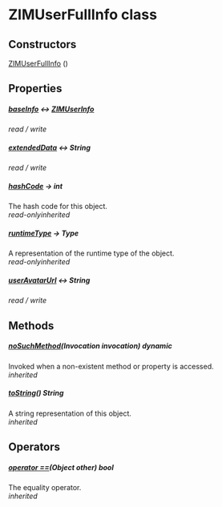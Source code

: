 


# ZIMUserFullInfo class













## Constructors

[ZIMUserFullInfo](../zego_uikit_prebuilt_live_audio_room/ZIMUserFullInfo/ZIMUserFullInfo.md) ()

   


## Properties

##### [baseInfo](../zego_uikit_prebuilt_live_audio_room/ZIMUserFullInfo/baseInfo.md) &#8596; [ZIMUserInfo](../zego_uikit_prebuilt_live_audio_room/ZIMUserInfo-class.md)



  
_<span class="feature">read / write</span>_



##### [extendedData](../zego_uikit_prebuilt_live_audio_room/ZIMUserFullInfo/extendedData.md) &#8596; String



  
_<span class="feature">read / write</span>_



##### [hashCode](../zego_uikit_prebuilt_live_audio_room/ZIMUserFullInfo/hashCode.md) &#8594; int



The hash code for this object.  
_<span class="feature">read-only</span><span class="feature">inherited</span>_



##### [runtimeType](../zego_uikit_prebuilt_live_audio_room/ZIMUserFullInfo/runtimeType.md) &#8594; Type



A representation of the runtime type of the object.  
_<span class="feature">read-only</span><span class="feature">inherited</span>_



##### [userAvatarUrl](../zego_uikit_prebuilt_live_audio_room/ZIMUserFullInfo/userAvatarUrl.md) &#8596; String



  
_<span class="feature">read / write</span>_





## Methods

##### [noSuchMethod](../zego_uikit_prebuilt_live_audio_room/ZIMUserFullInfo/noSuchMethod.md)(Invocation invocation) dynamic



Invoked when a non-existent method or property is accessed.  
_<span class="feature">inherited</span>_



##### [toString](../zego_uikit_prebuilt_live_audio_room/ZIMUserFullInfo/toString.md)() String



A string representation of this object.  
_<span class="feature">inherited</span>_





## Operators

##### [operator ==](../zego_uikit_prebuilt_live_audio_room/ZIMUserFullInfo/operator_equals.md)(Object other) bool



The equality operator.  
_<span class="feature">inherited</span>_















